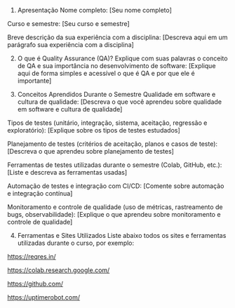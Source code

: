 1. Apresentação
Nome completo:
[Seu nome completo]

Curso e semestre:
[Seu curso e semestre]

Breve descrição da sua experiência com a disciplina:
[Descreva aqui em um parágrafo sua experiência com a disciplina]

2. O que é Quality Assurance (QA)?
Explique com suas palavras o conceito de QA e sua importância no desenvolvimento de software:
[Explique aqui de forma simples e acessível o que é QA e por que ele é importante]

3. Conceitos Aprendidos Durante o Semestre
Qualidade em software e cultura de qualidade:
[Descreva o que você aprendeu sobre qualidade em software e cultura de qualidade]

Tipos de testes (unitário, integração, sistema, aceitação, regressão e exploratório):
[Explique sobre os tipos de testes estudados]

Planejamento de testes (critérios de aceitação, planos e casos de teste):
[Descreva o que aprendeu sobre planejamento de testes]

Ferramentas de testes utilizadas durante o semestre (Colab, GitHub, etc.):
[Liste e descreva as ferramentas usadas]

Automação de testes e integração com CI/CD:
[Comente sobre automação e integração contínua]

Monitoramento e controle de qualidade (uso de métricas, rastreamento de bugs, observabilidade):
[Explique o que aprendeu sobre monitoramento e controle de qualidade]

4. Ferramentas e Sites Utilizados
Liste abaixo todos os sites e ferramentas utilizadas durante o curso, por exemplo:

https://reqres.in/

https://colab.research.google.com/

https://github.com/

https://uptimerobot.com/
